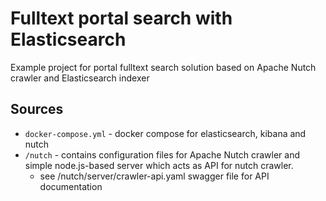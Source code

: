 # Fulltext portal search with Elasticsearch
Example project for portal fulltext search solution based on Apache Nutch crawler and Elasticsearch indexer



## Sources
- `docker-compose.yml` - docker compose for elasticsearch, kibana and nutch
- `/nutch` - contains configuration files for Apache Nutch crawler and simple node.js-based server which acts as API for nutch crawler.
  - see /nutch/server/crawler-api.yaml swagger file for API documentation


